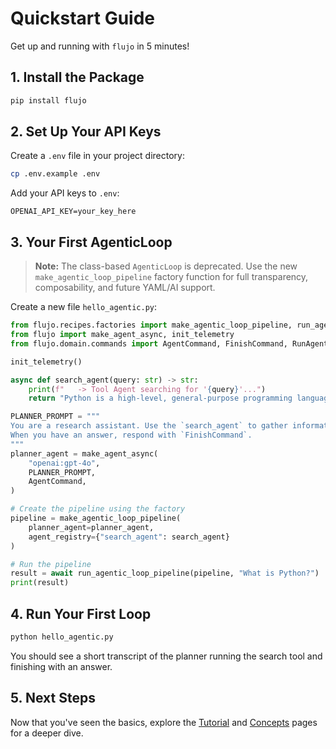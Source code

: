 # Quickstart Guide

Get up and running with `flujo` in 5 minutes!

## 1. Install the Package

```bash
pip install flujo
```

## 2. Set Up Your API Keys

Create a `.env` file in your project directory:

```bash
cp .env.example .env
```

Add your API keys to `.env`:
```env
OPENAI_API_KEY=your_key_here
```

## 3. Your First AgenticLoop

> **Note:** The class-based `AgenticLoop` is deprecated. Use the new `make_agentic_loop_pipeline` factory function for full transparency, composability, and future YAML/AI support.

Create a new file `hello_agentic.py`:

```python
from flujo.recipes.factories import make_agentic_loop_pipeline, run_agentic_loop_pipeline
from flujo import make_agent_async, init_telemetry
from flujo.domain.commands import AgentCommand, FinishCommand, RunAgentCommand

init_telemetry()

async def search_agent(query: str) -> str:
    print(f"   -> Tool Agent searching for '{query}'...")
    return "Python is a high-level, general-purpose programming language." if "python" in query.lower() else "No information found."

PLANNER_PROMPT = """
You are a research assistant. Use the `search_agent` to gather information.
When you have an answer, respond with `FinishCommand`.
"""
planner_agent = make_agent_async(
    "openai:gpt-4o",
    PLANNER_PROMPT,
    AgentCommand,
)

# Create the pipeline using the factory
pipeline = make_agentic_loop_pipeline(
    planner_agent=planner_agent,
    agent_registry={"search_agent": search_agent}
)

# Run the pipeline
result = await run_agentic_loop_pipeline(pipeline, "What is Python?")
print(result)
```

## 4. Run Your First Loop

```bash
python hello_agentic.py
```

You should see a short transcript of the planner running the search tool and finishing with an answer.

## 5. Next Steps

Now that you've seen the basics, explore the [Tutorial](tutorial.md) and [Concepts](concepts.md) pages for a deeper dive.

